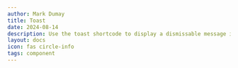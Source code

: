 ```yaml
---
author: Mark Dumay
title: Toast
date: 2024-08-14
description: Use the toast shortcode to display a dismissable message in the bottom-right corner of the screen.
layout: docs
icon: fas circle-info
tags: component
---
```




